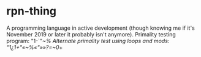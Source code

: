 # rpn-thing
A programming language in active development (though knowing me if it's November 2019 or later it probably isn't anymore).
Primality testing program: "1-`"*~%
Alternate primality test using loops and mods:
"1¿1+"«~%«"»»?=~0*+
